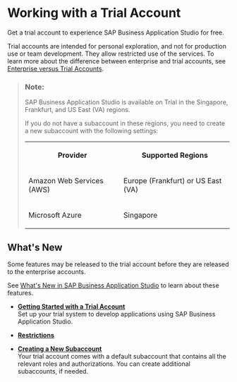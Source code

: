 <!-- loio2cf6ec025fd640289eeef32021a30824 -->

# Working with a Trial Account

Get a trial account to experience SAP Business Application Studio for free.

Trial accounts are intended for personal exploration, and not for production use or team development. They allow restricted use of the services. To learn more about the difference between enterprise and trial accounts, see [Enterprise versus Trial Accounts](https://help.sap.com/viewer/65de2977205c403bbc107264b8eccf4b/Cloud/en-US/046f127f2a614438b616ccfc575fdb16.html).

> ### Note:  
> SAP Business Application Studio is available on Trial in the Singapore, Frankfurt, and US East \(VA\) regions.
> 
> If you do not have a subaccount in these regions, you need to create a new subaccount with the following settings:
> 
> 
> <table>
> <tr>
> <th valign="top">
> 
> Provider
> 
> 
> 
> </th>
> <th valign="top">
> 
> Supported Regions
> 
> 
> 
> </th>
> </tr>
> <tr>
> <td valign="top">
> 
> Amazon Web Services \(AWS\)
> 
> 
> 
> </td>
> <td valign="top">
> 
> Europe \(Frankfurt\) or US East \(VA\)
> 
> 
> 
> </td>
> </tr>
> <tr>
> <td valign="top">
> 
> Microsoft Azure
> 
> 
> 
> </td>
> <td valign="top">
> 
> Singapore
> 
> 
> 
> </td>
> </tr>
> </table>



<a name="loio2cf6ec025fd640289eeef32021a30824__section_e2l_4b3_vkb"/>

## What's New

Some features may be released to the trial account before they are released to the enterprise accounts.

See [What's New in SAP Business Application Studio](https://help.sap.com/viewer/c8f199cdcb7b48f2adc1bb3ec44e4dc4/Trial/en-US/ed631d4ee2214e9f932b03d40b2c7e41.html) to learn about these features.

-   **[Getting Started with a Trial Account](Getting_Started_with_a_Trial_Account_48ed55e.md "Set up your trial system to develop applications using SAP Business Application Studio.")**  
Set up your trial system to develop applications using SAP Business Application Studio.
-   **[Restrictions](Restrictions_a45742a.md "")**  

-   **[Creating a New Subaccount](Creating_a_New_Subaccount_c44668e.md "Your trial account comes with a default subaccount that contains all the relevant roles
		and authorizations. You can create additional subaccounts, if needed.")**  
Your trial account comes with a default subaccount that contains all the relevant roles and authorizations. You can create additional subaccounts, if needed.

